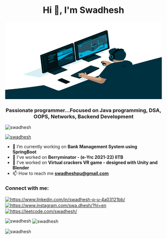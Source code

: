 <h1 align="center">Hi 👋, I'm Swadhesh</h1>
<div id="header" align="center">
  <img src="https://raw.githubusercontent.com/shsarv/shsarv/master/code.gif" width="700" height="250"/>
</div>
<h3 align="center">Passionate programmer...Focused on Java programming, DSA, OOPS, Networks, Backend Development</h3>

<p align="left"> <img src="https://komarev.com/ghpvc/?username=swadhesh&label=Profile%20views&color=0e75b6&style=flat" alt="swadhesh" /> </p>

<p align="left"> <a href="https://github.com/ryo-ma/github-profile-trophy"><img src="https://github-profile-trophy.vercel.app/?username=swadhesh" alt="swadhesh" /></a> </p>

- 🔭 I’m currently working on **Bank Management System using SpringBoot**
- 🔭 I've worked on **Berryminator - (e-Yrc 2021-22) IITB**
- 🔭 I've worked on **Virtual crackers VR game - designed with Unity and Blender**
- 📫 How to reach me **swadheshpu@gmail.com**

<h3 align="left">Connect with me:</h3>
<p align="left">
<a href="https://linkedin.com/in/https://www.linkedin.com/in/swadhesh-p-u-4a03121bb/" target="blank"><img align="center" src="https://raw.githubusercontent.com/rahuldkjain/github-profile-readme-generator/master/src/images/icons/Social/linked-in-alt.svg" alt="https://www.linkedin.com/in/swadhesh-p-u-4a03121bb/" height="30" width="40" /></a>
<a href="https://instagram.com/https://www.instagram.com/swa.dhesh/?hl=en" target="blank"><img align="center" src="https://raw.githubusercontent.com/rahuldkjain/github-profile-readme-generator/master/src/images/icons/Social/instagram.svg" alt="https://www.instagram.com/swa.dhesh/?hl=en" height="30" width="40" /></a>
<a href="https://www.leetcode.com/https://leetcode.com/swadhesh/" target="blank"><img align="center" src="https://raw.githubusercontent.com/rahuldkjain/github-profile-readme-generator/master/src/images/icons/Social/leet-code.svg" alt="https://leetcode.com/swadhesh/" height="30" width="40" /></a>
</p>

<p><img align="left" src="https://github-readme-stats.vercel.app/api/top-langs?username=swadhesh&show_icons=true&locale=en&layout=compact" alt="swadhesh" /></p>

<p>&nbsp;<img align="center" src="https://github-readme-stats.vercel.app/api?username=swadhesh&show_icons=true&locale=en" alt="swadhesh" /></p>

<p><img align="center" src="https://github-readme-streak-stats.herokuapp.com/?user=swadhesh&" alt="swadhesh" /></p>

